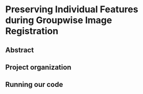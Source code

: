 # Preserving Individual Features during Groupwise Image Registration

## Abstract

## Project organization

## Running our code


